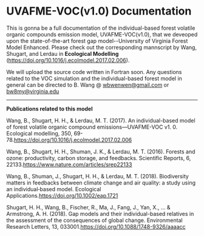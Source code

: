 # UVAFME-VOC(v1.0) Documentation
This is gonna be a full documentation of the individual-based forest volatile organic compounds emission model, UVAFME-VOC(v1.0), that we deveoped upon the state-of-the-art forest gap model--University of Virginia Forest Model Enhanced. Please check out the corresponding mannscript by Wang, Shugart, and Lerdau in **Ecological Modelling** (https://doi.org/10.1016/j.ecolmodel.2017.02.006).

We will upload the source code written in Fortran soon. Any questions related to the VOC simulation and the individual-based forest model in general can  be directed to B. Wang @ wbwenwen@gmail.com or bw8my@virginia.edu

------------------------------------------------------------------------------------------------------------------------------------------
**Publications related to this model**

Wang, B., Shugart, H. H., & Lerdau, M. T. (2017). An individual-based model of forest volatile organic compound emissions—UVAFME-VOC v1. 0. Ecological modelling, 350, 69-78.https://doi.org/10.1016/j.ecolmodel.2017.02.006

Wang, B., Shugart, H. H., Shuman, J. K., & Lerdau, M. T. (2016). Forests and ozone: productivity, carbon storage, and feedbacks. Scientific Reports, 6, 22133.https://www.nature.com/articles/srep22133

Wang, B., Shuman, J., Shugart, H. H., & Lerdau, M. T. (2018). Biodiversity matters in feedbacks between climate change and air quality: a study using an individual‐based model. Ecological Applications.https://doi.org/10.1002/eap.1721

Shugart, H. H., Wang, B., Fischer, R., Ma, J., Fang, J., Yan, X., ... & Armstrong, A. H. (2018). Gap models and their individual-based relatives in the assessment of the consequences of global change. Environmental Research Letters, 13, 033001.https://doi.org/10.1088/1748-9326/aaaacc
